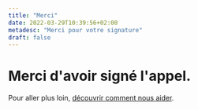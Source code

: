 ```yaml
---
title: "Merci"
date: 2022-03-29T10:39:56+02:00
metadesc: "Merci pour votre signature"
draft: false
---
```

# Merci d'avoir signé l'appel.

Pour aller plus loin, [découvrir comment nous aider](/pages/nous-rejoindre).